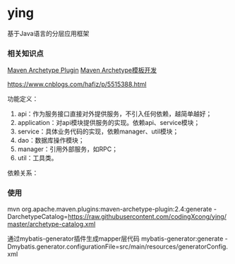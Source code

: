 # ying
基于Java语言的分层应用框架
### 相关知识点
[Maven Archetype Plugin](https://maven.apache.org/archetype/maven-archetype-plugin/index.html)
[Maven Archetype模板开发](https://my.oschina.net/lujianing/blog/912028)

https://www.cnblogs.com/hafiz/p/5515388.html

功能定义：
1. api：作为服务接口直接对外提供服务，不引入任何依赖，越简单越好；
2. application：对api模块提供服务的实现。依赖api、service模块；
3. service：具体业务代码的实现，依赖manager、util模块；
4. dao：数据库操作模块；
5. manager：引用外部服务，如RPC；
6. util：工具类。

依赖关系：

### 使用
mvn org.apache.maven.plugins:maven-archetype-plugin:2.4:generate -DarchetypeCatalog=https://raw.githubusercontent.com/codingXcong/ying/master/archetype-catalog.xml

通过mybatis-generator插件生成mapper层代码
mybatis-generator:generate -Dmybatis.generator.configurationFile=src/main/resources/generatorConfig.xml
